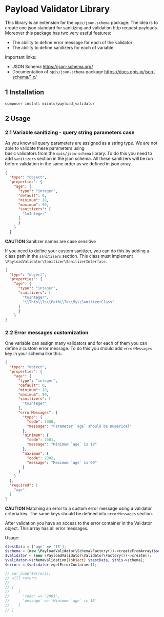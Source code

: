 # Payload Validator Library

This library is an extension for the `opis/json-schema` package. The idea is to create one json standard for 
sanitizing and validation http request payloads. Moreover this package has two very useful features:
- The ability to define error message for each of the validator
- The ability to define sanitizers for each of variable

Important links:
- JSON Schema https://json-schema.org/
- Documentation of `opis/json-schema` package https://docs.opis.io/json-schema/1.x/

## 1 Installation

```
composer install miinto/payload_validator
```

## 2 Usage

### 2.1 Variable sanitizing - query string parameters case

As you know all query parameters are assigned as a string type. We are not able to validate these parameters using  
basic validators from the `opis/json-schema` library. To do this you need to add `sanitizers` section in the json 
schema. All these sanitizers will be run before validation in the same order as we defined in json array. 

```json
{
  "type": "object",      
  "properties": {
    "age": {
      "type": "integer",
      "default": 0,
      "minimum": 18,
      "maximum": 99,
      "sanitizers": [
        "toInteger"
      ]
      }
    }
  }          
```

**CAUTION** Sanitizer names are case sensitive 

If you need to define your custom sanitizer, you can do this by adding a class path in the `sanitizers` section. This 
class must implement `\PayloadValidator\Sanitizer\SanitizerInterface`.
```json
{
  "type": "object",      
  "properties": {
    "age": {
      "type": "integer",          
      "sanitizers": [
        "toInteger",
        "\\This\\Is\\Path\\To\\My\\SanitizerClass"
      ]
      }
    }
}         
```

### 2.2 Error messages customization

One variable can assign many validators and for each of them you can define a custom error message. To do this you 
should add `errorMessages` key in your schema like this:

```json
{
  "type": "object",  
  "properties": {
    "age": {
      "type": "integer",
      "default": 0,
      "minimum": 18,
      "maximum": 99,
      "sanitizers": [
        "toInteger"
      ],
      "errorMessages": {
        "type": {
          "code": 2000,
          "message": "Parameter `age` should be numerical"
        },
        "minimum": {
          "code": 2001,
          "message": "Minimum `age` is 18"
        },
        "maximum": {
          "code": 2002,
          "message": "Maximum `age` is 99"
        }
      }
    }
  },
  "required": [
    "age"
  ]
}
```

**CAUTION** Matching an error to a custom error message using a validator criteria key. The same keys should be defined
into `errorMessages` section.

After validation you have an access to the error container in the Validator object. This array has all error 
messages.

Usage:

```php                
$testData = ['age' => '15'];
$schema = (new \PayloadValidator\Schema\Factory())->createFromArray($schemaAsArray);
$validator = (new \PayloadValidator\Validator\Factory())->create();
$validator->schemaValidation((object) $testData, $this->schema);
$errors = $validator->getErrorContainer();

// var_dump($errors);
// will return:
//
// [
//    [
//      'code' => '2001',
//      'message' => 'Minimum `age` is 18'
//    ]
// ]
```